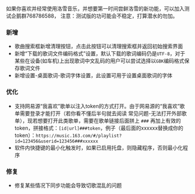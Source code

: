 如果你喜欢并经常使用洛雪音乐，并想要第一时间尝鲜洛雪的新功能，可以加入测试企鹅群768786588，
注意：测试版的功可能会不稳定，打算潜水的勿加。

### 新增

- 歌曲搜索框新增清理按钮，点击此按钮可以清理搜索框并返回初始搜索界面
- 新增“下载的歌词文件编码格式”设置，默认下载的歌词编码仍是`UTF-8`，对于某些在设备(如车机)上出现歌词中文乱码的用户可以尝试选择以`GBK`编码格式保存歌词文件
- 新增设置-桌面歌词-歌词字体设置，此设置可用于设置桌面歌词的字体

### 优化

- 支持网易源“我喜欢”歌单以注入token的方式打开。由于网易源的“我喜欢”歌单需要登录才能打开（若你看不懂后半句就去阅读 常见问题-无法打开外部歌单），现若想要打开此类歌单，需要在歌单链接后面拼上 `###` 再加上有效的token，拼接格式：`[id|url]###token`，例子（最后面的xxxxxx替换成你的token）：`https://music.163.com/#/playlist?id=123456&userid=123456###xxxxxx`
- 软件内快捷键的最小化触发时，如果已启用托盘，则隐藏程序，否则最小化程序

### 修复

- 修复某些情况下同步功能会导致切歌混乱的问题

